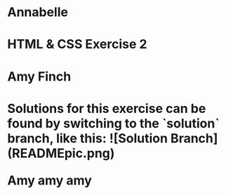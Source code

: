 <h1>Annabelle</h1>

# HTML & CSS Exercise 2
<h1>Amy Finch<h1>
Solutions for this exercise can be found by switching to the `solution` branch, like this:
![Solution Branch](READMEpic.png)
<p>Amy amy amy</p>
